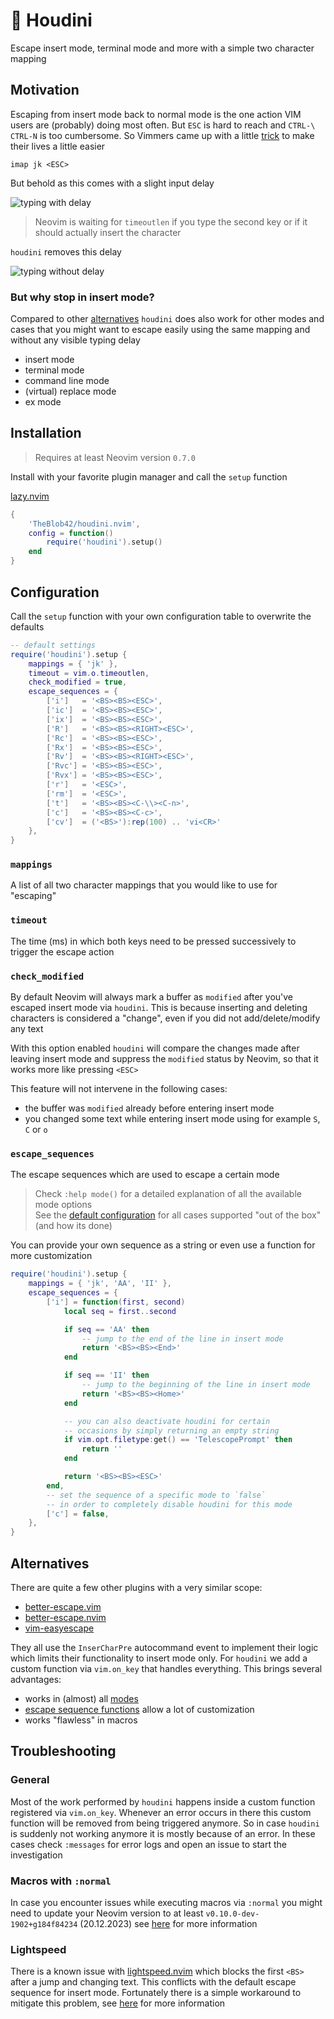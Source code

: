 # 🧙 Houdini

Escape insert mode, terminal mode and more with a simple two character mapping

## Motivation

Escaping from insert mode back to normal mode is the one action VIM users are (probably) doing most often. But `ESC` is hard to reach and `CTRL-\ CTRL-N` is too cumbersome. So Vimmers came up with a little [trick](https://vim.fandom.com/wiki/Avoid_the_escape_key#Mappings) to make their lives a little easier

```vimscript
imap jk <ESC>
```

But behold as this comes with a slight input delay

![typing with delay](./assets/with_delay.gif)

> Neovim is waiting for `timeoutlen` if you type the second key or if it should actually insert the character

`houdini` removes this delay

![typing without delay](./assets/without_delay.gif)

### But why stop in insert mode?

Compared to other [alternatives](#alternatives) `houdini` does also work for other modes and cases that you might want to escape easily using the same mapping and without any visible typing delay

- insert mode
- terminal mode
- command line mode
- (virtual) replace mode
- ex mode

## Installation

> Requires at least Neovim version `0.7.0`

Install with your favorite plugin manager and call the `setup` function

[lazy.nvim](https://github.com/folke/lazy.nvim)
```lua
{
    'TheBlob42/houdini.nvim',
    config = function()
        require('houdini').setup()
    end
}
```

## Configuration

Call the `setup` function with your own configuration table to overwrite the defaults

```lua
-- default settings
require('houdini').setup {
    mappings = { 'jk' },
    timeout = vim.o.timeoutlen,
    check_modified = true,
    escape_sequences = {
        ['i']   = '<BS><BS><ESC>',
        ['ic']  = '<BS><BS><ESC>',
        ['ix']  = '<BS><BS><ESC>',
        ['R']   = '<BS><BS><RIGHT><ESC>',
        ['Rc']  = '<BS><BS><ESC>',
        ['Rx']  = '<BS><BS><ESC>',
        ['Rv']  = '<BS><BS><RIGHT><ESC>',
        ['Rvc'] = '<BS><BS><ESC>',
        ['Rvx'] = '<BS><BS><ESC>',
        ['r']   = '<ESC>',
        ['rm']  = '<ESC>',
        ['t']   = '<BS><BS><C-\\><C-n>',
        ['c']   = '<BS><BS><C-c>',
        ['cv']  = ('<BS>'):rep(100) .. 'vi<CR>'
    },
}
```

### `mappings`

A list of all two character mappings that you would like to use for "escaping"

### `timeout`

The time (ms) in which both keys need to be pressed successively to trigger the escape action

### `check_modified`

By default Neovim will always mark a buffer as `modified` after you've escaped insert mode via `houdini`. This is because inserting and deleting characters is considered a "change", even if you did not add/delete/modify any text

With this option enabled `houdini` will compare the changes made after leaving insert mode and suppress the `modified` status by Neovim, so that it works more like pressing `<ESC>`

This feature will not intervene in the following cases:

- the buffer was `modified` already before entering insert mode
- you changed some text while entering insert mode using for example `S`, `C` or `o`

### `escape_sequences`

The escape sequences which are used to escape a certain mode

> Check `:help mode()` for a detailed explanation of all the available mode options  
> See the [default configuration](#configuration) for all cases supported "out of the box" (and how its done)

You can provide your own sequence as a string or even use a function for more customization

```lua
require('houdini').setup {
    mappings = { 'jk', 'AA', 'II' },
    escape_sequences = {
        ['i'] = function(first, second)
            local seq = first..second

            if seq == 'AA' then
                -- jump to the end of the line in insert mode
                return '<BS><BS><End>'
            end

            if seq == 'II' then
                -- jump to the beginning of the line in insert mode
                return '<BS><BS><Home>'
            end

            -- you can also deactivate houdini for certain
            -- occasions by simply returning an empty string
            if vim.opt.filetype:get() == 'TelescopePrompt' then
                return ''
            end

            return '<BS><BS><ESC>'
        end,
        -- set the sequence of a specific mode to `false`
        -- in order to completely disable houdini for this mode
        ['c'] = false,
    },
}
```

## Alternatives

There are quite a few other plugins with a very similar scope:

- [better-escape.vim](https://github.com/jdhao/better-escape.vim)
- [better-escape.nvim](https://github.com/max397574/better-escape.nvim)
- [vim-easyescape](https://github.com/zhou13/vim-easyescape)

They all use the `InserCharPre` autocommand event to implement their logic which limits their functionality to insert mode only. For `houdini` we add a custom function via `vim.on_key` that handles everything. This brings several advantages:

- works in (almost) all [modes](#but-why-stop-in-insert-mode%3F)
- [escape sequence functions](#escape-sequences) allow a lot of customization
- works "flawless" in macros

## Troubleshooting

### General

Most of the work performed by `houdini` happens inside a custom function registered via `vim.on_key`. Whenever an error occurs in there this custom function will be removed from being triggered anymore. So in case `houdini` is suddenly not working anymore it is mostly because of an error. In these cases check `:messages` for error logs and open an issue to start the investigation

### Macros with `:normal`

In case you encounter issues while executing macros via `:normal` you might need to update your Neovim version to at least `v0.10.0-dev-1902+g184f84234` (20.12.2023) see [here](https://github.com/TheBlob42/houdini.nvim/issues/7) for more information

### Lightspeed

There is a known issue with [lightspeed.nvim](https://github.com/ggandor/lightspeed.nvim) which blocks the first `<BS>` after a jump and changing text. This conflicts with the default escape sequence for insert mode. Fortunately there is a simple workaround to mitigate this problem, see [here](https://github.com/ggandor/lightspeed.nvim/issues/140) for more information
